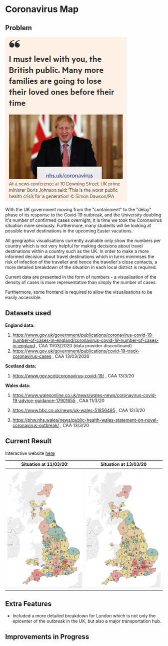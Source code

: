 # Coronavirus Map

## Problem

![Boris](boris.png)

With the UK government moving from the "containment" to the "delay" phase of its response to the Covid-19 outbreak, and the University doubling it's number of confirmed cases overnight, it is time we took the Coronavirus situation more seriously. Furthermore, many students will be looking at possible travel destinations in the upcoming Easter vacations.

All geographic visualisations currently avaliable only show the numbers per country which is not very helpful for making decisions about travel destinations within a country such as the UK. In order to make a more informed decision about travel destinations which in turns minimises the risk of infection of the traveller and hence the traveller's close contacts, a more detailed breakdown of the situation in each local district is required.

Current data are presented in the form of numbers - a visualisation of the density of cases is more representative than simply the number of cases.

Furthermore, some frontend is required to allow the visualisations to be easily accessible.

## Datasets used

**England data:**
1. https://www.gov.uk/government/publications/coronavirus-covid-19-number-of-cases-in-england/coronavirus-covid-19-number-of-cases-in-england , CAA 11/03/2020 (data provider discontinued)
2. https://www.gov.uk/government/publications/covid-19-track-coronavirus-cases , CAA 13/03/2020

**Scotland data:**

1. https://www.gov.scot/coronavirus-covid-19/ , CAA 13/3/20

**Wales data:**

1. https://www.walesonline.co.uk/news/wales-news/coronavirus-covid-19-advice-guidance-17901655 , CAA 11/3/20
2. https://www.bbc.co.uk/news/uk-wales-51856495 , CAA 12/3/20

3. https://phw.nhs.wales/news/public-health-wales-statement-on-novel-coronavirus-outbreak/ , CAA 13/3/20

## Current Result

Interactive website [here](https://terenceneo.github.io/Data-Visualisations/VirusinUK.html)

Situation at 11/03/20:            | Situation at 13/03/20
:--------------------------------:|:-------------------------:
![110320 map](Tab_map_110320.png) | ![130320 map](Tab_map_130320.png)

## Extra Features

- Included a more detailed breakdown for London which is not only the epicenter of the outbreak in the UK, but also a major transportation hub.

## Improvements in Progress
